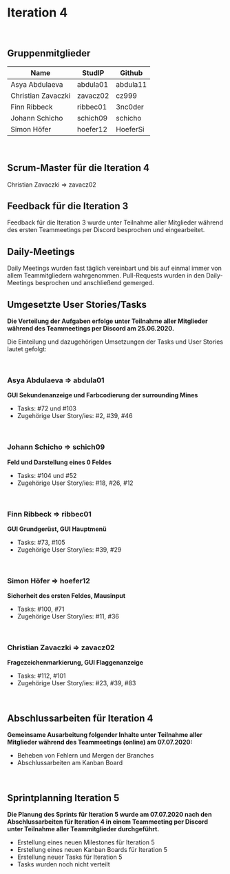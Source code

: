 # Iteration 4

<br>

## Gruppenmitglieder

| Name               | StudIP   | Github   |
| ------------------ | -------- | -------- |
| Asya Abdulaeva     | abdula01 | abdula11 |
| Christian Zavaczki | zavacz02 | cz999    |
| Finn Ribbeck       | ribbec01 | 3nc0der  |
| Johann Schicho     | schich09 | schicho  |
| Simon Höfer        | hoefer12 | HoeferSi |

<br>

## Scrum-Master für die Iteration 4

Christian Zavaczki => zavacz02

## Feedback für die Iteration 3

Feedback für die Iteration 3 wurde unter Teilnahme aller Mitglieder während des ersten Teammeetings per Discord besprochen und eingearbeitet.
<br>

## Daily-Meetings

  Daily Meetings wurden fast täglich vereinbart und bis auf einmal immer von allem Teammitgliedern wahrgenommen. Pull-Requests wurden in den Daily-Meetings besprochen und anschließend gemerged.
  <br>

## Umgesetzte User Stories/Tasks

**Die Verteilung der Aufgaben erfolge unter Teilnahme aller Mitglieder während des Teammeetings per Discord am 25.06.2020.**

Die Einteilung und dazugehörigen Umsetzungen der Tasks und User Stories lautet gefolgt:

<br>

### Asya Abdulaeva => abdula01

**GUI Sekundenanzeige und Farbcodierung der surrounding Mines**

- Tasks: #72 und #103
- Zugehörige User Story/ies: #2, #39, #46

<br>

### Johann Schicho => schich09

**Feld und Darstellung eines 0 Feldes**

- Tasks: #104 und #52
- Zugehörige User Story/ies: #18, #26, #12

<br>

### Finn Ribbeck => ribbec01

**GUI Grundgerüst, GUI Hauptmenü**

- Tasks: #73, #105
- Zugehörige User Story/ies: #39, #29

<br>

### Simon Höfer => hoefer12

**Sicherheit des ersten Feldes, Mausinput**

- Tasks: #100, #71
- Zugehörige User Story/ies: #11, #36

<br>

### Christian Zavaczki => zavacz02

**Fragezeichenmarkierung, GUI Flaggenanzeige**

- Tasks: #112, #101
- Zugehörige User Story/ies: #23, #39, #83

<br>

## Abschlussarbeiten für Iteration 4

**Gemeinsame Ausarbeitung folgender Inhalte unter Teilnahme aller Mitglieder während des Teammeetings (online) am 07.07.2020:**

- Beheben von Fehlern und Mergen der Branches
- Abschlussarbeiten am Kanban Board

<br>

## Sprintplanning Iteration 5

**Die Planung des Sprints für Iteration 5 wurde am 07.07.2020 nach den Abschlussarbeiten für Iteration 4 in einem Teammeeting per Discord unter Teilnahme aller Teammitglieder durchgeführt.**<br>

- Erstellung eines neuen Milestones für Iteration 5
- Erstellung eines neuen Kanban Boards für Iteration 5
- Erstellung neuer Tasks für Iteration 5
- Tasks wurden noch nicht verteilt

<br>